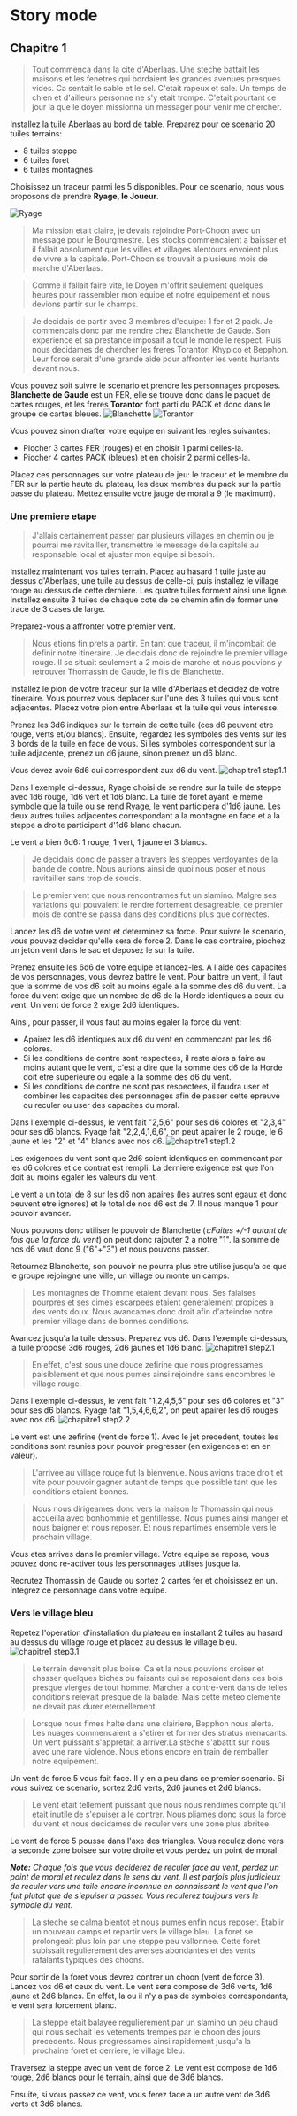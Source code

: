 # Story mode

## Chapitre 1
> Tout commenca dans la cite d'Aberlaas. Une steche battait les maisons et les fenetres qui bordaient les grandes avenues presques vides. Ca sentait le sable et le sel. C'etait rapeux et sale. Un temps de chien et d'ailleurs personne ne s'y etait trompe. C'etait pourtant ce jour la que le doyen missionna un messager pour venir me chercher.


Installez la tuile Aberlaas au bord de table. Preparez pour ce scenario 20 tuiles terrains:
* 8 tuiles steppe
* 6 tuiles foret
* 6 tuiles montagnes

Choisissez un traceur parmi les 5 disponibles. 
Pour ce scenario, nous vous proposons de prendre **Ryage, le Joueur**.

![Ryage]

> Ma mission etait claire, je devais rejoindre Port-Choon avec un message pour le Bourgmestre. Les stocks commencaient a baisser et il fallait absolument que les villes et villages alentours envoient plus de vivre a la capitale.
Port-Choon se trouvait a plusieurs mois de marche d'Aberlaas. 

> Comme il fallait faire vite, le Doyen m'offrit seulement quelques heures pour rassembler mon equipe et notre equipement et nous devions partir sur le champs.

> Je decidais de partir avec 3 membres d'equipe: 1 fer et 2 pack.
Je commencais donc par me rendre chez Blanchette de Gaude. Son experience et sa prestance imposait a tout le monde le respect. 
Puis nous decidames de chercher les freres Torantor: Khypico et Bepphon. Leur force serait d'une grande aide pour affronter les vents hurlants devant nous.

Vous pouvez soit suivre le scenario et prendre les personnages proposes. **Blanchette de Gaude** est un FER, elle se trouve donc dans le paquet de cartes rouges, et les freres **Torantor** font parti du PACK et donc dans le groupe de cartes bleues.
![Blanchette] ![Torantor]

Vous pouvez sinon drafter votre equipe en suivant les regles suivantes:
* Piocher 3 cartes FER (rouges) et en choisir 1 parmi celles-la.
* Piocher 4 cartes PACK (bleues) et en choisir 2 parmi celles-la.

Placez ces personnages sur votre plateau de jeu: le traceur et le membre du FER sur la partie haute du plateau, les deux membres du pack sur la partie basse du plateau.
Mettez ensuite votre jauge de moral a 9 (le maximum).

### Une premiere etape
> J'allais certainement passer par plusieurs villages en chemin ou je pourrai me ravitailler, transmettre le message de la capitale au responsable local et ajuster mon equipe si besoin.

Installez maintenant vos tuiles terrain.
Placez au hasard 1 tuile juste au dessus d'Aberlaas, une tuile au dessus de celle-ci, puis installez le village rouge au dessus de cette derniere. Les quatre tuiles forment ainsi une ligne.
Installez ensuite 3 tuiles de chaque cote de ce chemin afin de former une trace de 3 cases de large.

Preparez-vous a affronter votre premier vent.

> Nous etions fin prets a partir. En tant que traceur, il m'incombait de definir notre itineraire. Je decidais donc de rejoindre le premier village rouge. Il se situait seulement a 2 mois de marche et nous pouvions y retrouver Thomassin de Gaude, le fils de Blanchette.

Installez le pion de votre traceur sur la ville d'Aberlaas et decidez de votre itineraire. Vous pourrez vous deplacer sur l'une des 3 tuiles qui vous sont adjacentes. Placez votre pion entre Aberlaas et la tuile qui vous interesse.

Prenez les 3d6 indiques sur le terrain de cette tuile (ces d6 peuvent etre rouge, verts et/ou blancs).
Ensuite, regardez les symboles des vents sur les 3 bords de la tuile en face de vous.
Si les symboles correspondent sur la tuile adjacente, prenez un d6 jaune, sinon prenez un d6 blanc.

Vous devez avoir 6d6 qui correspondent aux d6 du vent.
![chapitre1 step1.1]

Dans l'exemple ci-dessus, Ryage choisi de se rendre sur la tuile de steppe avec 1d6 rouge, 1d6 vert et 1d6 blanc. La tuile de foret ayant le meme symbole que la tuile ou se rend Ryage, le vent participera d'1d6 jaune. Les deux autres tuiles adjacentes correspondant a la montagne en face et a la steppe a droite participent d'1d6 blanc chacun.

Le vent a bien 6d6: 1 rouge, 1 vert, 1 jaune et 3 blancs.

> Je decidais donc de passer a travers les steppes verdoyantes de la bande de contre. Nous aurions ainsi de quoi nous poser et nous ravitailler sans trop de soucis. 

> Le premier vent que nous rencontrames fut un slamino. Malgre ses variations qui pouvaient le rendre fortement desagreable, ce premier mois de contre se passa dans des conditions plus que correctes.

Lancez les d6 de votre vent et determinez sa force. Pour suivre le scenario, vous pouvez decider qu'elle sera de force 2. Dans le cas contraire, piochez un jeton vent dans le sac et deposez le sur la tuile.

Prenez ensuite les 6d6 de votre equipe et lancez-les. A l'aide des capacites de vos personnages, vous devrez battre le vent. Pour battre un vent, il faut que la somme de vos d6 soit au moins egale a la somme des d6 du vent. La force du vent exige que un nombre de d6 de la Horde identiques a ceux du vent.
Un vent de force 2 exige 2d6 identiques.

Ainsi, pour passer, il vous faut au moins egaler la force du vent:
* Apairez les d6 identiques aux d6 du vent en commencant par les d6 colores.
* Si les conditions de contre sont respectees, il reste alors a faire au moins autant que le vent, c'est a dire que la somme des d6 de la Horde doit etre superieure ou egale a la somme des d6 du vent.
* Si les conditions de contre ne sont pas respectees, il faudra user et combiner les capacites des personnages afin de passer cette epreuve ou reculer ou user des capacites du moral.

Dans l'exemple ci-dessus, le vent fait "2,5,6" pour ses d6 colores et "2,3,4" pour ses d6 blancs.
Ryage fait "2,2,4,1,6,6", on peut apairer le 2 rouge, le 6 jaune et les "2" et "4" blancs avec nos d6. 
![chapitre1 step1.2]

Les exigences du vent sont que 2d6 soient identiques en commencant par les d6 colores et ce contrat est rempli. La derniere exigence est que l'on doit au moins egaler les valeurs du vent.

Le vent a un total de 8 sur les d6 non apaires (les autres sont egaux et donc peuvent etre ignores) et le total de nos d6 est de 7. Il nous manque 1 pour pouvoir avancer.

Nous pouvons donc utiliser le pouvoir de Blanchette (*τ:Faites +/-1 autant de fois que la force du vent*) on peut donc rajouter 2 a notre "1". la somme de nos d6 vaut donc 9 ("6"+"3") et nous pouvons passer.

Retournez Blanchette, son pouvoir ne pourra plus etre utilise jusqu'a ce que le groupe rejoingne une ville, un village ou monte un camps.

> Les montagnes de Thomme etaient devant nous. Ses falaises pourpres et ses cimes escarpees etaient generalement propices a des vents doux.
Nous avancames donc droit afin d'atteindre notre premier village dans de bonnes conditions.

Avancez jusqu'a la tuile dessus. Preparez vos d6. Dans l'exemple ci-dessus, la tuile propose 3d6 rouges, 2d6 jaunes et 1d6 blanc.
![chapitre1 step2.1]

> En effet, c'est sous une douce zefirine que nous progressames paisiblement et que nous pumes ainsi rejoindre sans encombres le village rouge.

Dans l'exemple ci-dessus, le vent fait "1,2,4,5,5" pour ses d6 colores et "3" pour ses d6 blancs.
Ryage fait "1,5,4,6,6,2", on peut apairer les d6 rouges avec nos d6. 
![chapitre1 step2.2]

Le vent est une zefirine (vent de force 1). Avec le jet precedent, toutes les conditions sont reunies pour pouvoir progresser (en exigences et en en valeur).

> L'arrivee au village rouge fut la bienvenue. Nous avions trace droit et vite pour pouvoir gagner autant de temps que possible tant que les conditions etaient bonnes. 

> Nous nous dirigeames donc vers la maison le Thomassin qui nous accueilla avec bonhommie et gentillesse. Nous pumes ainsi manger et nous baigner et nous reposer. Et nous repartimes ensemble vers le prochain village.

Vous etes arrives dans le premier village. Votre equipe se repose, vous pouvez donc re-activer tous les personnages utilises jusque la.

Recrutez Thomassin de Gaude ou sortez 2 cartes fer et choisissez en un. Integrez ce personnage dans votre equipe.

### Vers le village bleu
Repetez l'operation d'installation du plateau en installant 2 tuiles au hasard au dessus du village rouge et placez au dessus le village bleu.
![chapitre1 step3.1]

> Le terrain devenait plus boise. Ca et la nous pouvions croiser et chasser quelques biches ou faisants qui se reposaient dans ces bois presque vierges de tout homme. Marcher a contre-vent dans de telles conditions relevait presque de la balade. Mais cette meteo clemente ne devait pas durer eternellement.

> Lorsque nous fimes halte dans une clairiere, Bepphon nous alerta. Les nuages commencaient a s'etirer et former des stratus menacants. Un vent puissant s'appretait a arriver.La stèche s'abattit sur nous avec une rare violence. Nous etions encore en train de remballer notre equipement.

Un vent de force 5 vous fait face. Il y en a peu dans ce premier scenario. Si vous suivez ce scenario, sortez 2d6 verts, 2d6 jaunes et 2d6 blancs.

> Le vent etait tellement puissant que nous nous rendimes compte qu'il etait inutile de s'epuiser a le contrer. Nous pliames donc sous la force du vent et nous decidames de reculer vers une zone plus abritee.

Le vent de force 5 pousse dans l'axe des triangles. Vous reculez donc vers la seconde zone boisee sur votre droite et vous perdez un point de moral. 

***Note:*** *Chaque fois que vous deciderez de reculer face au vent, perdez un point de moral et reculez dans le sens du vent. Il est parfois plus judicieux de reculer vers une tuile encore inconnue en connaissant le vent que l'on fuit plutot que de s'epuiser a passer. Vous reculerez toujours vers le symbole du vent.*

> La steche se calma bientot et nous pumes enfin nous reposer. Etablir un nouveau camps et repartir vers le village bleu. La foret se prolongeait plus loin par une steppe peu vallonnee. Cette foret subissait regulierement des averses abondantes et des vents rafalants typiques des choons.

Pour sortir de la foret vous devrez contrer un choon (vent de force 3). Lancez vos d6 et ceux du vent. Le vent sera compose de 3d6 verts, 1d6 jaune et 2d6 blancs. En effet, la ou il n'y a pas de symboles correspondants, le vent sera forcement blanc.

> La steppe etait balayee regulierement par un slamino un peu chaud qui nous sechait les vetements trempes par le choon des jours precedents. Nous progressames ainsi rapidement jusqu'a la prochaine foret et derriere, le village bleu.

Traversez la steppe avec un vent de force 2.
Le vent est compose de 1d6 rouge, 2d6 blancs pour le terrain, ainsi que de 3d6 blancs.

Ensuite, si vous passez ce vent, vous ferez face a un autre vent de 3d6 verts et 3d6 blancs.

[chapitre1 step1.1]: scenario1-step1.1.png
[chapitre1 step1.2]: scenario1-step1.2.png
[chapitre1 step2.1]: scenario1-step2.1.png
[chapitre1 step2.2]: scenario1-step2.2.png
[chapitre1 step3.1]: scenario1-step3.1.png
[Ryage]: card_Ryage.png
[Torantor]: card_Torantor.png
[Blanchette]: card_Blanchette.png